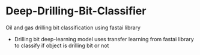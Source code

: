 # Deep-Drilling-Bit-Classifier
Oil and gas drilling bit classification using fastai library

- Drilling bit deep-learning model uses transfer learning from fastai library to classify if object is drilling bit or not
